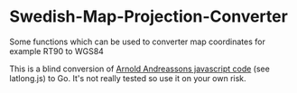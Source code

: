 # Swedish-Map-Projection-Converter
Some functions which can be used to converter map coordinates for example RT90 to WGS84

This is a blind conversion of [Arnold Andreassons javascript code](http://latlong.mellifica.se/) (see latlong.js) to Go.
It's not really tested so use it on your own risk.

